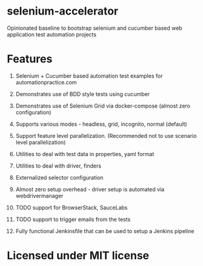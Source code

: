 # selenium-accelerator
Opinionated baseline to bootstrap selenium and cucumber based web application test automation projects


# Features
1. Selenium + Cucumber based automation test examples for automationpractice.com

2. Demonstrates use of BDD style tests using cucumber

3. Demonstrates use of Selenium Grid via docker-compose (almost zero configuration)

4. Supports various modes - headless, grid, incognito, normal (default)

5. Support feature level parallelization. (Recommended not to use scenario level parallelization)

6. Utilities to deal with test data in properties, yaml format

7. Utilities to deal with driver, finders

8. Externalized selector configuration

9. Almost zero setup overhead - driver setup is automated via webdrivermanager

10. TODO support for BrowserStack, SauceLabs

11. TODO support to trigger emails from the tests

12. Fully functional Jenkinsfile that can be used to setup a Jenkins pipeline


# Licensed under MIT license
